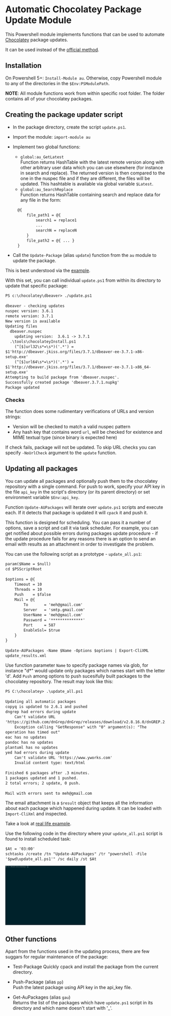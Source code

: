 Automatic Chocolatey Package Update Module
==========================================

This Powershell module implements functions that can be used to automate [Chocolatey](https://chocolatey.org) package updates.

It can be used instead of the [official method](https://github.com/chocolatey/choco/wiki/AutomaticPackages).

Installation
------------

On Powershell 5+: `Install-Module au`.
Otherwise, copy Powershell module to any of the directories in the `$Env:PSModulePath`.

**NOTE**: All module functions work from within specific root folder. The folder contains all of your chocolatey packages.

Creating the package updater script
-----------------------------------

- In the package directory, create the script `update.ps1`.
- Import the module: `import-module au`
- Implement two global functions:
  - `global:au_GetLatest`   
  Function returns HashTable with the latest remote version along with other arbitrary user data which you can use elsewhere (for instance in search and replace). The returned version is then compared to the one in the nuspec file and if they are different, the files will be updated. This hashtable is available via global variable `$Latest`.
  - `global:au_SearchReplace`  
  Function returns HashTable containing search and replace data for any file in the form: 
  ~~~
    @{ 
        file_path1 = @{ 
            search1 = replace1
            ...
            searchN = replaceN 
        }
        file_path2 = @{ ... }
    }
  ~~~

- Call the `Update-Package` (alias `update`) function from the `au` module to update the package.

This is best understood via the [example](https://github.com/majkinetor/chocolatey/blob/master/dngrep/update.ps1).

With this set, you can call individual `update.ps1` from within its directory to update that specific package:

```
PS c:\chocolatey\dbeaver> ./update.ps1

dbeaver - checking updates
nuspec version: 3.6.1
remote version: 3.7.1
New version is available
Updating files
  dbeaver.nuspec
    updating version:  3.6.1 -> 3.7.1
  .\tools\chocolateyInstall.ps1
    (^[$]url32\s*=\s*)('.*') = $1'http://dbeaver.jkiss.org/files/3.7.1/dbeaver-ee-3.7.1-x86-setup.exe'
    (^[$]url64\s*=\s*)('.*') = $1'http://dbeaver.jkiss.org/files/3.7.1/dbeaver-ee-3.7.1-x86_64-setup.exe'
Attempting to build package from 'dbeaver.nuspec'.
Successfully created package 'dbeaver.3.7.1.nupkg'
Package updated
```

### Checks

The function does some rudimentary verifications of URLs and version strings:
- Version will be checked to match a valid nuspec pattern
- Any hash key that contains word `url`, will be checked for existence and MIME textual type (since binary is expected here)

If check fails, package will not be updated. To skip URL checks you can specify `-NoUrlCheck` argument to the `update` function.

Updating all packages
---------------------

You can update all packages and optionally push them to the chocolatey repository with a single command. For push to work, specify your API key in the file `api_key` in the script's directory (or its parent directory) or set environment variable `$Env:api_key`.

Function `Update-AUPackages` will iterate over `update.ps1` scripts and execute each. If it detects that package is updated it will `cpack` it and push it. 

This function is designed for scheduling. You can pass it a number of options, save a script and call it via task scheduler. For example, you can get notified about possible errors during packages update procedure - if the update procedure fails for any reasons there is an option to send an email with results as an attachment in order to investigate the problem. 

You can use the following script as a prototype - `update_all.ps1`:

    param($Name = $null)
    cd $PSScriptRoot

    $options = @{
        Timeout = 10
        Threads = 10
        Push    = $false
        Mail = @{
            To       = 'meh@gmail.com'
            Server   = 'smtp.gmail.com'
            UserName = 'meh@gmail.com'
            Password = '**************'
            Port     = 587
            EnableSsl= $true
        }
    }

    Update-AUPackages -Name $Name -Options $options | Export-CliXML update_results.xml

Use function parameter `Name` to specify package names via glob, for instance "d*" would update only packages which names start with the letter 'd'. Add `Push` among options to push sucesifully built packages to the chocolatey repository. The result may look like this:

    PS C:\chocolatey> .\update_all.ps1

    Updating all automatic packages
    copyq is updated to 2.6.1 and pushed 
    dngrep had errors during update
        Can't validate URL 'https://github.com/dnGrep/dnGrep/releases/download/v2.8.16.0/dnGREP.2.8.16.x64.msi'
        Exception calling "GetResponse" with "0" argument(s): "The operation has timed out"
    eac has no updates
    pandoc has no updates
    plantuml has no updates
    yed had errors during update
        Can't validate URL 'https://www.yworks.com'
        Invalid content type: text/html

    Finished 6 packages after .3 minutes.
    1 packages updated and 1 pushed.
    2 total errors; 2 update, 0 push.

    Mail with errors sent to meh@gmail.com

The email attachment is a `$result` object that keeps all the information about each package which happened during update. It can be loaded with `Import-CliXml` and inspected.

Take a look at [real life example](https://gist.github.com/majkinetor/181b18886fdd363158064baf817fa2ff).

Use the following code in the directory where your `update_all.ps1` script is found to install scheduled task:

    $At = '03:00'
    schtasks /create /tn "Update-AUPackages" /tr "powershell -File '$pwd\update_all.ps1'" /sc daily /st $At

<img src="update.gif" width="50%" />

Other functions
---------------

Apart from the functions used in the updating process, there are few suggars for regular maintenance of the package:

- Test-Package
Quickly cpack and install the package from the current directory.

- Push-Package (alias `pp`)  
Push the latest package using API key in the api_key file.

- Get-AuPackages (alias `gau`)  
Returns the list of the packages which have `update.ps1` script in its directory and which name doesn't start with '_'.

